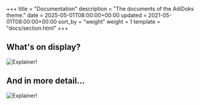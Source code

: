 +++
title = "Documentation"
description = "The documents of the AdiDoks theme."
date = 2025-05-01T08:00:00+00:00
updated = 2021-05-01T08:00:00+00:00
sort_by = "weight"
weight = 1
template = "docs/section.html"
+++

## What's on display?

![Explainer!](/coldchain/introduction/images/coldchain_frontpage_basic.png)

## And in more detail...
![Explainer!](/coldchain/introduction/images/coldchain_frontpage_advanced.png)
